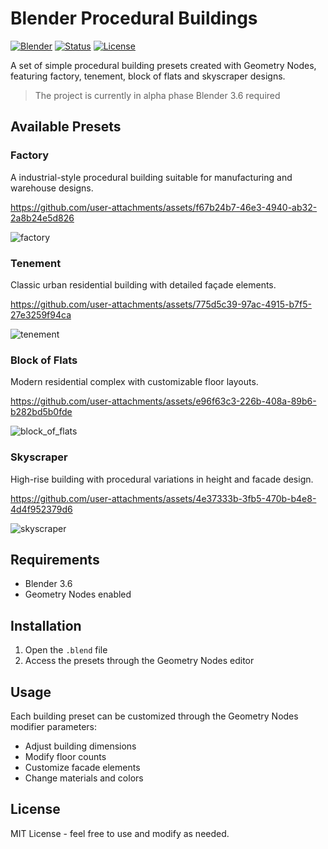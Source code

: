 # Blender Procedural Buildings

[![Blender](https://img.shields.io/badge/Blender-3.6-orange.svg)](https://www.blender.org/)
[![Status](https://img.shields.io/badge/Status-Alpha-yellow.svg)]()
[![License](https://img.shields.io/badge/License-MIT-blue.svg)](https://opensource.org/licenses/MIT)

A set of simple procedural building presets created with Geometry Nodes,
featuring factory, tenement, block of flats and skyscraper designs.

> The project is currently in alpha phase
> Blender 3.6 required


## Available Presets

### Factory
A industrial-style procedural building suitable for manufacturing and warehouse designs.

https://github.com/user-attachments/assets/f67b24b7-46e3-4940-ab32-2a8b24e5d826

![factory](https://github.com/user-attachments/assets/8361b263-9081-473e-9e49-c98cc106c017)

### Tenement
Classic urban residential building with detailed façade elements.

https://github.com/user-attachments/assets/775d5c39-97ac-4915-b7f5-27e3259f94ca

![tenement](https://github.com/user-attachments/assets/cb3f9a10-9104-467e-9777-2e1fc9bdd476)

### Block of Flats
Modern residential complex with customizable floor layouts.

https://github.com/user-attachments/assets/e96f63c3-226b-408a-89b6-b282bd5b0fde

![block_of_flats](https://github.com/user-attachments/assets/b0cdad20-e93b-48c5-accf-ecefa106c4ff)

### Skyscraper
High-rise building with procedural variations in height and facade design.

https://github.com/user-attachments/assets/4e37333b-3fb5-470b-b4e8-4d4f952379d6

![skyscraper](https://github.com/user-attachments/assets/568e2612-c32e-4ef4-8c56-8d40cdc6fa57)

## Requirements

- Blender 3.6
- Geometry Nodes enabled

## Installation

1. Open the `.blend` file
2. Access the presets through the Geometry Nodes editor

## Usage

Each building preset can be customized through the Geometry Nodes modifier parameters:

- Adjust building dimensions
- Modify floor counts
- Customize facade elements
- Change materials and colors

## License

MIT License - feel free to use and modify as needed.
